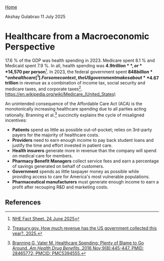 [Home](./index.html)

Akshay Gulabrao 11 July 2025

# Healthcare from a Macroeconomic Perspective

17.6 % of the GDP was health spending in 2023. Medicare spent 8.1 % and Medicaid spent 7.9 %. In all, health spending was **$4.9 trillion**, or **$14,570 per person**[^4]. In 2023, the federal government spent **$848 billion** on healthcare[^1]. For some context, the US government makes about **$4.67 trillion** in revenue as a combination of income tax, social security and medicare taxes, and corporate taxes[^2]. https://en.wikipedia.org/wiki/Medicare_(United_States)

An unintended consequence of the Affordable Care Act (ACA) is the monotonically increasing healthcare spending due to all parties acting rationally. Branning et al.[^3] succinctly explains the cycle of misaligned incentives:

- **Patients** spend as little as possible out-of-pocket; relies on 3rd-party payers for the majority of healthcare costs.
- **Providers** need to earn enough income to pay back student loans and justify the time and effort invested in patient care.
- **Health insurers** generate more in revenue than the company will spend on medical care for members.
- **Pharmacy Benefit Managers** collect service fees and earn a percentage of savings generated on behalf of customers.
- **Government** spends as little taxpayer money as possible while providing access to care for America's most vulnerable populations.
- **Pharmaceutical manufacturers** must generate enough income to earn a profit after recouping R&D and marketing costs.


## References

[^1]: [USA Facts. How much does the government spend on Medicare?. August 2024](https://usafacts.org/articles/how-much-does-the-government-spend-on-medicare/)
[^2]: [Treasury.gov. How much revenue has the US government collected this year?. 2025.](https://fiscaldata.treasury.gov/americas-finance-guide/government-revenue/)
[^3]: [Branning G, Vater M. Healthcare Spending: Plenty of Blame to Go Around. *Am Health Drug Benefits*. 2016 Nov;9(8):445-447. PMID: 28465772; PMCID: PMC5394555.](https://pmc.ncbi.nlm.nih.gov/articles/PMC5394555/)
[^4]: [NHE Fact Sheet. 24 June 2025](https://www.cms.gov/data-research/statistics-trends-and-reports/national-health-expenditure-data/nhe-fact-sheet)